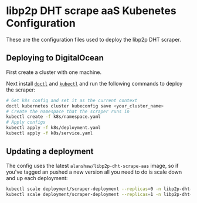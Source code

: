 # libp2p DHT scrape aaS Kubenetes Configuration

These are the configuration files used to deploy the libp2p DHT scraper.

## Deploying to DigitalOcean

First create a cluster with one machine.

Next install [`doctl`](https://github.com/digitalocean/doctl) and [`kubectl`](https://kubernetes.io/docs/tasks/tools/install-kubectl/) and run the following commands to deploy the scraper:

```sh
# Get k8s config and set it as the current context
doctl kubernetes cluster kubeconfig save <your_cluster_name>
# Create the namespace that the scraper runs in
kubectl create -f k8s/namespace.yaml
# Apply configs
kubectl apply -f k8s/deployment.yaml
kubectl apply -f k8s/service.yaml
```

## Updating a deployment

The config uses the latest `alanshaw/libp2p-dht-scrape-aas` image, so if you've tagged an pushed a new version all you need to do is scale down and up each deployment:

```sh
kubectl scale deployment/scraper-deployment --replicas=0 -n libp2p-dht-scrape-aas
kubectl scale deployment/scraper-deployment --replicas=1 -n libp2p-dht-scrape-aas
```